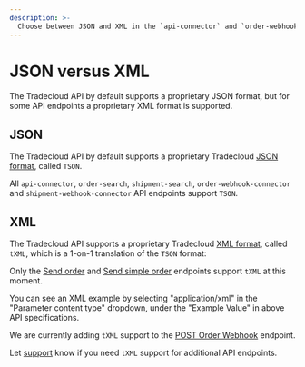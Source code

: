 ```yaml
---
description: >-
  Choose between JSON and XML in the `api-connector` and `order-webhook-connector`
---
```


# JSON versus XML

The Tradecloud API by default supports a proprietary JSON format, but for some API endpoints a proprietary XML format is supported.

## JSON

The Tradecloud API by default supports a proprietary Tradecloud [JSON format](requests.md#json-body), called `TSON`.

All `api-connector`, `order-search`, `shipment-search`, `order-webhook-connector` and `shipment-webhook-connector` API endpoints support `TSON`.

## XML

The Tradecloud API supports a proprietary Tradecloud [XML format](requests.md#xml-body), called `tXML`, which is a 1-on-1 translation of the `TSON` format:

Only the [Send order](https://swagger-ui.accp.tradecloud1.com/?url=https://api.accp.tradecloud1.com/v2/api-connector/specs.yaml#/buyer-endpoints/sendOrderByBuyerRoute) and [Send simple order](https://swagger-ui.accp.tradecloud1.com/?url=https://api.accp.tradecloud1.com/v2/api-connector/specs.yaml#/buyer-endpoints/sendSimpleOrderByBuyerRoute) endpoints support `tXML` at this moment.

You can see an XML example by selecting "application/xml" in the "Parameter content type" dropdown, under the "Example Value" in above API specifications.

We are currently adding `tXML` support to the [POST Order Webhook](https://swagger-ui.accp.tradecloud1.com/?url=https://api.accp.tradecloud1.com/v2/order-webhook-client/specs.yaml#/order-webhook%20endpoints/webhookPost) endpoint.

 Let [support](../support.md) know if you need `tXML` support for additional API endpoints.

